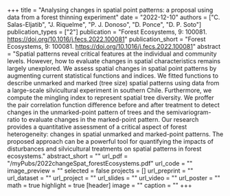 +++
title = "Analysing changes in spatial point patterns: a proposal using data from a forest thinning experiment"
date = "2022-12-10"
authors = ["C. Salas-Eljatib", "J. Riquelme", "P. J. Donoso", "D. Ponce", "D. P. Soto"]
publication_types = ["2"]
publication = "Forest Ecosystems, 9: 100081. https://doi.org/10.1016/j.fecs.2022.100081"
publication_short = "Forest Ecosystems, 9: 100081. https://doi.org/10.1016/j.fecs.2022.100081"
abstract = "Spatial patterns reveal critical features at the individual and community levels. However, how to evaluate changes in spatial characteristics remains largely unexplored. We assess spatial changes in spatial point patterns by augmenting current statistical functions and indices. We fitted functions to describe unmarked and marked (tree size) spatial patterns using data from a large-scale silvicultural experiment in southern Chile. Furthermore, we compute the mingling index to represent spatial tree diversity. We proffer the pair correlation function difference before and after treatment to detect changes in the unmarked-point pattern of trees and the semivariogram-ratio to evaluate changes in the marked-point pattern. Our research provides a quantitative assessment of a critical aspect of forest heterogeneity: changes in spatial unmarked and marked-point patterns. The proposed approach can be a powerful tool for quantifying the impacts of disturbances and silvicultural treatments on spatial patterns in forest ecosystems."
abstract_short = ""
url_pdf = "/myPubs/2022changeSpat_forestEcosystems.pdf"
url_code = ""
image_preview = ""
selected = false
projects = []
url_preprint = ""
url_dataset = ""
url_project = ""
url_slides = ""
url_video = ""
url_poster = ""
math = true
highlight = true
[header]
image = ""
caption = ""
+++
